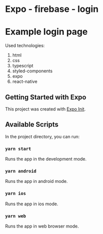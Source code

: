# Expo - firebase - login
# Example login page

Used technologies:
<ol>
<li>html</li>
<li>css</li>
<li>typescript</li>
<li>styled-components</li>
<li>expo</li>
<li>react-native</li>


</ol>

## Getting Started with Expo

This project was created with [Expo Init](https://docs.expo.dev/get-started/create-a-new-app/).

## Available Scripts

In the project directory, you can run:

### `yarn start`

Runs the app in the development mode.

### `yarn android`
Runs the app in android mode.

### `yarn ios`
Runs the app in ios mode.
### `yarn web`
Runs the app in web browser mode.